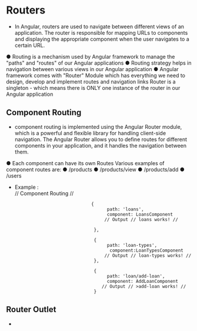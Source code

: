 # Routers


- In Angular, routers are used to navigate between different views of an application. The router is responsible for mapping URLs to components and displaying the appropriate component when the user navigates to a certain URL.

● Routing is a mechanism used by Angular framework to manage the "paths" and
"routes" of our Angular applications
● Routing strategy helps in navigation between various views in our Angular
application
● Angular framework comes with "Router" Module which has everything we need to
design, develop and implement routes and navigation links
Router is a singleton - which means there is ONLY one instance of the router in
our Angular application


##  Component Routing

-  component routing is implemented using the Angular Router module, which is a powerful and flexible library for handling client-side navigation. The Angular Router allows you to define routes for different components in your application, and it handles the navigation between them.

● Each component can have its own Routes
Various examples of component routes are:
● /products
● /products/view
● /products/add
● /users

- Example :  
                                       // Component Routing //

                                   {
                                         path: 'loans',
                                         component: LoansComponent
                                        // Output // loans works! //
   
                                    },

                                    {
                                         path: 'loan-types',
                                          component:LoanTypesComponent
                                        // Output // loan-types works! //
                                    },

                                    {
                                         path: 'loan/add-loan',
                                         component: AddLoanComponent
                                       // Output // >add-loan works! //
                                    }
   




## Router Outlet
  
- 
